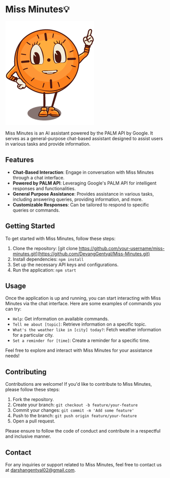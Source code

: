# Miss Minutes💡

![Miss Minutes Logo](app/src/main/res/drawable/missminuteslarge.png)

Miss Minutes is an AI assistant powered by the PALM API by Google. It serves as a general-purpose chat-based assistant designed to assist users in various tasks and provide information.

## Features

- **Chat-Based Interaction**: Engage in conversation with Miss Minutes through a chat interface.
- **Powered by PALM API**: Leveraging Google's PALM API for intelligent responses and functionalities.
- **General Purpose Assistance**: Provides assistance in various tasks, including answering queries, providing information, and more.
- **Customizable Responses**: Can be tailored to respond to specific queries or commands.

## Getting Started

To get started with Miss Minutes, follow these steps:

1. Clone the repository: [git clone https://github.com/your-username/miss-minutes.git](https://github.com/DevangGentyal/Miss-Minutes.git)
2. Install dependencies: `npm install`
3. Set up the necessary API keys and configurations.
4. Run the application: `npm start`

## Usage

Once the application is up and running, you can start interacting with Miss Minutes via the chat interface. Here are some examples of commands you can try:

- `Help`: Get information on available commands.
- `Tell me about [topic]`: Retrieve information on a specific topic.
- `What's the weather like in [city] today?`: Fetch weather information for a particular city.
- `Set a reminder for [time]`: Create a reminder for a specific time.

Feel free to explore and interact with Miss Minutes for your assistance needs!

## Contributing

Contributions are welcome! If you'd like to contribute to Miss Minutes, please follow these steps:

1. Fork the repository.
2. Create your branch: `git checkout -b feature/your-feature`
3. Commit your changes: `git commit -m 'Add some feature'`
4. Push to the branch: `git push origin feature/your-feature`
5. Open a pull request.

Please ensure to follow the code of conduct and contribute in a respectful and inclusive manner.


## Contact

For any inquiries or support related to Miss Minutes, feel free to contact us at [darshangentyal02@gmail.com](mailto:darshangentyal02@gmail.com).
